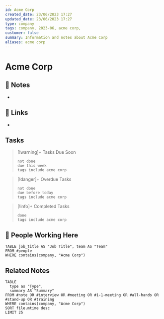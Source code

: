 ```yaml
---
id: Acme Corp
created_date: 23/06/2023 17:27
updated_date: 23/06/2023 17:27
type: company
tags: company, 2023-06, acme corp,
customer: false
summary: Information and notes about Acme Corp
aliases: acme corp
---
```


# Acme Corp


## 📝 Notes

- 

## 🔗 Links

- 


## Tasks

> [!warning]+ Tasks Due Soon
>```tasks
>not done
>due this week
>tags include acme corp
>```

> [!danger]+ Overdue Tasks
>```tasks
>not done
>due before today
>tags include acme corp
>```

> [!info]+ Completed Tasks
>```tasks
> done
>tags include acme corp
>```

## 👥 People Working Here

```dataview
TABLE job_title AS "Job Title", team AS "Team"
FROM #people
WHERE contains(company, "Acme Corp")
```

## Related Notes

```dataview
TABLE 
  type as "Type", 
  summary AS "Summary"
FROM #note OR #interview OR #meeting OR #1-1-meeting OR #all-hands OR #stand-up OR #training
WHERE contains(company, "Acme Corp")
SORT file.mtime desc
LIMIT 25
```
